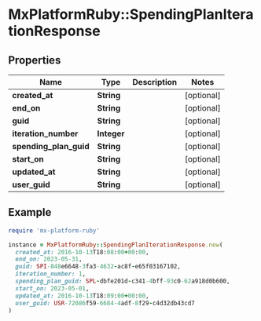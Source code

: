 # MxPlatformRuby::SpendingPlanIterationResponse

## Properties

| Name | Type | Description | Notes |
| ---- | ---- | ----------- | ----- |
| **created_at** | **String** |  | [optional] |
| **end_on** | **String** |  | [optional] |
| **guid** | **String** |  | [optional] |
| **iteration_number** | **Integer** |  | [optional] |
| **spending_plan_guid** | **String** |  | [optional] |
| **start_on** | **String** |  | [optional] |
| **updated_at** | **String** |  | [optional] |
| **user_guid** | **String** |  | [optional] |

## Example

```ruby
require 'mx-platform-ruby'

instance = MxPlatformRuby::SpendingPlanIterationResponse.new(
  created_at: 2016-10-13T18:08:00+00:00,
  end_on: 2023-05-31,
  guid: SPI-848e6648-3fa3-4632-ac8f-e65f03167102,
  iteration_number: 1,
  spending_plan_guid: SPL-dbfe201d-c341-4bff-93c0-62a918d0b600,
  start_on: 2023-05-01,
  updated_at: 2016-10-13T18:09:00+00:00,
  user_guid: USR-72086f59-6684-4adf-8f29-c4d32db43cd7
)
```

